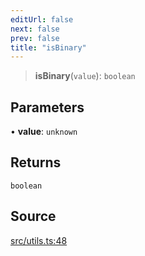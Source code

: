 ```yaml
---
editUrl: false
next: false
prev: false
title: "isBinary"
---
```


> **isBinary**(`value`): `boolean`

## Parameters

• **value**: `unknown`

## Returns

`boolean`

## Source

[src/utils.ts:48](https://github.com/eddienubes/sagetest/blob/ce2c7f4/src/utils.ts#L48)
